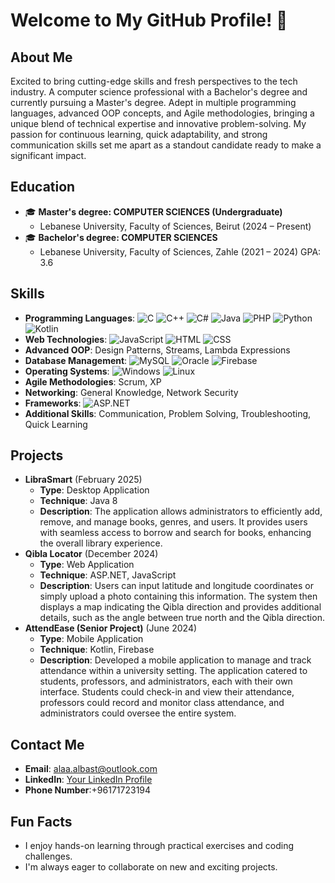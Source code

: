# Welcome to My GitHub Profile! 👋

## About Me
Excited to bring cutting-edge skills and fresh perspectives to the tech industry. A computer science professional with a Bachelor's degree and currently pursuing a Master's degree. Adept in multiple programming languages, advanced OOP concepts, and Agile methodologies, bringing a unique blend of technical expertise and innovative problem-solving. My passion for continuous learning, quick adaptability, and strong communication skills set me apart as a standout candidate ready to make a significant impact.

## Education
- 🎓 **Master's degree: COMPUTER SCIENCES (Undergraduate)**
  - Lebanese University, Faculty of Sciences, Beirut (2024 – Present)
- 🎓 **Bachelor's degree: COMPUTER SCIENCES**
  - Lebanese University, Faculty of Sciences, Zahle (2021 – 2024) GPA: 3.6

## Skills
- **Programming Languages**: 
  ![C](https://img.shields.io/badge/C-00599C?style=flat&logo=c&logoColor=white) ![C++](https://img.shields.io/badge/C++-00599C?style=flat&logo=c%2B%2B&logoColor=white) ![C#](https://img.shields.io/badge/C%23-239120?style=flat&logo=c-sharp&logoColor=white) ![Java](https://img.shields.io/badge/Java-007396?style=flat&logo=java&logoColor=white) ![PHP](https://img.shields.io/badge/PHP-777BB4?style=flat&logo=php&logoColor=white) ![Python](https://img.shields.io/badge/Python-3776AB?style=flat&logo=python&logoColor=white) ![Kotlin](https://img.shields.io/badge/Kotlin-0095D5?style=flat&logo=kotlin&logoColor=white)
- **Web Technologies**: 
  ![JavaScript](https://img.shields.io/badge/JavaScript-F7DF1E?style=flat&logo=javascript&logoColor=black) ![HTML](https://img.shields.io/badge/HTML5-E34F26?style=flat&logo=html5&logoColor=white) ![CSS](https://img.shields.io/badge/CSS3-1572B6?style=flat&logo=css3&logoColor=white)
- **Advanced OOP**: Design Patterns, Streams, Lambda Expressions
- **Database Management**: 
  ![MySQL](https://img.shields.io/badge/MySQL-4479A1?style=flat&logo=mysql&logoColor=white) ![Oracle](https://img.shields.io/badge/Oracle-F80000?style=flat&logo=oracle&logoColor=white) ![Firebase](https://img.shields.io/badge/Firebase-FFCA28?style=flat&logo=firebase&logoColor=black)
- **Operating Systems**: 
  ![Windows](https://img.shields.io/badge/Windows-0078D6?style=flat&logo=windows&logoColor=white) ![Linux](https://img.shields.io/badge/Linux-FCC624?style=flat&logo=linux&logoColor=black)
- **Agile Methodologies**: Scrum, XP
- **Networking**: General Knowledge, Network Security
- **Frameworks**: 
  ![ASP.NET](https://img.shields.io/badge/ASP.NET-512BD4?style=flat&logo=.net&logoColor=white) 
- **Additional Skills**: Communication, Problem Solving, Troubleshooting, Quick Learning

## Projects
- **LibraSmart** (February 2025)
  - **Type**: Desktop Application
  - **Technique**: Java 8
  - **Description**: The application allows administrators to efficiently add, remove, and manage books, genres, and users. It provides users with seamless access to borrow and search for books, enhancing the overall library experience.
- **Qibla Locator** (December 2024)
  - **Type**: Web Application
  - **Technique**: ASP.NET, JavaScript
  - **Description**: Users can input latitude and longitude coordinates or simply upload a photo containing this information. The system then displays a map indicating the Qibla direction and provides additional details, such as the angle between true north and the Qibla direction.
- **AttendEase (Senior Project)** (June 2024)
  - **Type**: Mobile Application
  - **Technique**: Kotlin, Firebase
  - **Description**: Developed a mobile application to manage and track attendance within a university setting. The application catered to students, professors, and administrators, each with their own interface. Students could check-in and view their attendance, professors could record and monitor class attendance, and administrators could oversee the entire system.

## Contact Me
- **Email**: alaa.albast@outlook.com
- **LinkedIn**: [Your LinkedIn Profile](http://www.linkedin.com/in/alaa-albast)
- **Phone Number**:+96171723194

## Fun Facts
- I enjoy hands-on learning through practical exercises and coding challenges.
- I'm always eager to collaborate on new and exciting projects.
